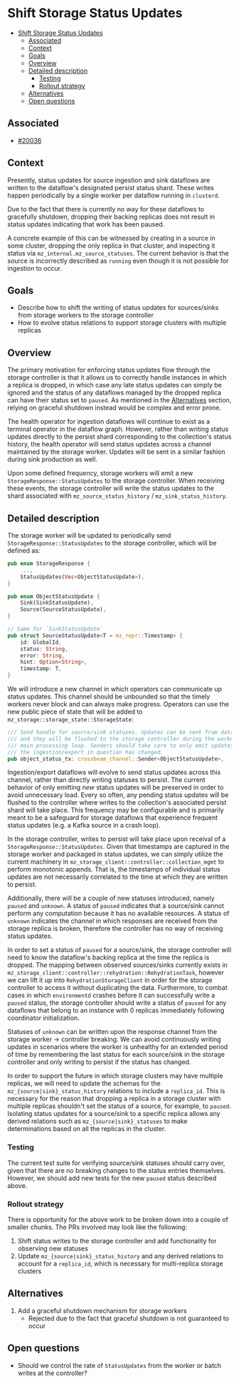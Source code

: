 # Shift Storage Status Updates

- [Shift Storage Status Updates](#shift-storage-status-updates)
  - [Associated](#associated)
  - [Context](#context)
  - [Goals](#goals)
  - [Overview](#overview)
  - [Detailed description](#detailed-description)
    - [Testing](#testing)
    - [Rollout strategy](#rollout-strategy)
  - [Alternatives](#alternatives)
  - [Open questions](#open-questions)


## Associated

- [#20036](https://github.com/MaterializeInc/materialize/issues/20036)

<!--
Note: Feel free to add or remove sections as needed. However, most design
docs should at least keep the suggested sections.
-->

## Context

<!--
Bring the reader up to speed enough, such that they can understand the
following goals and descriptions.

An important reason for this is helping future readers understand the
assumptions that went into the design, and in turn the goals and design itself.

Be sure to capture the customer impact/customer problem, which should be the
motivation for the proposed design!
-->

Presently, status updates for source ingestion and sink dataflows are written to the dataflow's designated persist status shard. These writes happen periodically by a single worker per dataflow running in `clusterd`.

Due to the fact that there is currently no way for these dataflows to gracefully shutdown, dropping their backing replicas does not result in status updates indicating that work has been paused.

A concrete example of this can be witnessed by creating in a source in some cluster, dropping the only replica in that cluster, and inspecting it status via `mz_internal.mz_source_statuses`. The current behavior is that the source is incorrectly described as `running` even though it is not possible for ingestion to occur.

## Goals

<!--
Enumerate the concrete goals that are in scope for the project.
-->

- Describe how to shift the writing of status updates for sources/sinks from storage workers to the storage controller
- How to evolve status relations to support storage clusters with multiple replicas

<!-- ## Non-Goals -->

<!--
Enumerate potential goals that are explicitly _out_ of scope for the project
ie. what could we do or what do we want to do in the future - but are not doing
now.
-->

## Overview

<!--
Brief, high-level overview. A few sentences long, at most a couple of smaller
paragraphs.
-->

The primary motivation for enforcing status updates flow through the storage controller is that it allows us to correctly handle instances in which a replica is dropped, in which case any late status updates can simply be ignored and the status of any dataflows managed by the dropped replica can have their status set to `paused`. As mentioned in the [Alternatives](#alternatives) section, relying on graceful shutdown instead would be complex and error prone.

The health operator for ingestion dataflows will continue to exist as a terminal operator in the dataflow graph. However, rather than writing status updates directly to the persist shard corresponding to the collection's status history, the health operator will send status updates across a channel maintained by the storage worker. Updates will be sent in a similar fashion during sink production as well.

Upon some defined frequency, storage workers will emit a new `StorageResponse::StatusUpdates` to the storage controller. When receiving these events, the storage controller will write the status updates to the shard associated with `mz_source_status_history` / `mz_sink_status_history`.

## Detailed description

<!--
Describe the approach in detail. If there is no clear frontrunner, feel free to
list all approaches in alternatives. If applicable, be sure to call out any new
testing/validation that will be required.

For some features it can be helpful to sketch an implementation. If you're
working on things that are crossing team boundaries it will be helpful to spell
out any new interfaces/traits/interactions.

For most new features, you should think about testing, rollout/lifecycle, and
observability. These things can warrant their own sections.
-->

The storage worker will be updated to periodically send `StorageResponse::StatusUpdates` to the storage controller, which will be defined as:

```rust
pub enum StorageResponse {
    ...,
    StatusUpdates(Vec<ObjectStatusUpdate>),
}

pub enum ObjectStatusUpdate {
    Sink(SinkStatusUpdate),
    Source(SourceStatusUpdate),
}

// Same for `SinkStatusUpdate`
pub struct SourceStatusUpdate<T = mz_repr::Timestamp> {
    id: GlobalId,
    status: String,
    error: String,
    hint: Option<String>,
    timestamp: T,
}
```

We will introduce a new channel in which operators can communicate up status updates. This channel should be unbounded so that the timely workers never block and can always make progress. Operators can use the new public piece of state that will be added to `mz_storage::storage_state::StorageState`:

```rust
/// Send handle for source/sink statuses. Updates can be sent from dataflow operators
/// and they will be flushed to the storage controller during the worker's
/// main processing loop. Senders should take care to only emit updates if the status of
/// the ingestion/export in question has changed.
pub object_status_tx: crossbeam_channel::Sender<ObjectStatusUpdate>,
```

Ingestion/export dataflows will evolve to send status updates across this channel, rather than directly writing statuses to persist. The current behavior of only emitting _new_ status updates will be preserved in order to avoid unnecessary load. Every so often, any pending status updates will be flushed to the controller where writes to the collection's associated persist shard will take place. This frequency may be configurable and is primarily meant to be a safeguard for storage dataflows that experience frequent status updates (e.g. a Kafka source in a crash loop).

In the storage controller, writes to persist will take place upon receival of a `StorageResponse::StatusUpdates`. Given that timestamps are captured in the storage worker and packaged in status updates, we can simply utilize the current machinery in `mz_storage_client::controller::collection_mgmt` to perform monotonic appends. That is, the timestamps of individual status updates are not necessarily correlated to the time at which they are written to persist.

Additionally, there will be a couple of new statuses introduced, namely `paused` and `unknown`. A status of `paused` indicates that a source/sink cannot perform any computation because it has no available resources. A status of `unknown` indicates the channel in which responses are received from the storage replica is broken, therefore the controller has no way of receiving status updates.

In order to set a status of `paused` for a source/sink, the storage controller will need to know the dataflow's backing replica at the time the replica is dropped. The mapping between observed sources/sinks currently exists in `mz_storage_client::controller::rehydration::RehydrationTask`, however we can lift it up into `RehydrationStorageClient` in order for the storage controller to access it without duplicating the data. Furthermore, to combat cases in which `environmentd` crashes before it can successfully write a `paused` status, the storage controller should write a status of `paused` for any dataflows that belong to an instance with 0 replicas immediately following coordinator initialization.

Statuses of `unknown` can be written upon the response channel from the storage worker -> controller breaking. We can avoid continuously writing updates in scenarios where the worker is unhealthy for an extended period of time by remembering the last status for each source/sink in the storage controller and only writing to persist if the status has changed.

In order to support the future in which storage clusters may have multiple replicas, we will need to update the schemas for the `mz_{source|sink}_status_history` relations to include a `replica_id`. This is necessary for the reason that dropping a replica in a storage cluster with multiple replicas shouldn't set the status of a source, for example, to `paused`. Isolating status updates for a source/sink to a specific replica allows any derived relations such as `mz_{source|sink}_statuses` to make determinations based on all the replicas in the cluster.

### Testing

The current test suite for verifying source/sink statuses should carry over, given that there are no breaking changes to the status entries themselves. However, we should add new tests for the new `paused` status described above.

### Rollout strategy

There is opportunity for the above work to be broken down into a couple of smaller chunks. The PRs involved may look like the following:

1. Shift status writes to the storage controller and add functionality for observing new statuses
2. Update `mz_{source|sink}_status_history` and any derived relations to account for a `replica_id`, which is necessary for multi-replica storage clusters

## Alternatives

<!--
Similar to the Description section. List of alternative approaches considered,
pros/cons or why they were not chosen.
-->

1. Add a graceful shutdown mechanism for storage workers
    - Rejected due to the fact that graceful shutdown is not guaranteed to occur

## Open questions

<!--
Anything currently unanswered that needs specific focus. This section may be
expanded during the doc meeting as other unknowns are pointed out. These
questions may be technical, product, or anything in-between.
-->

- Should we control the rate of `StatusUpdates` from the worker or batch writes at the controller?
